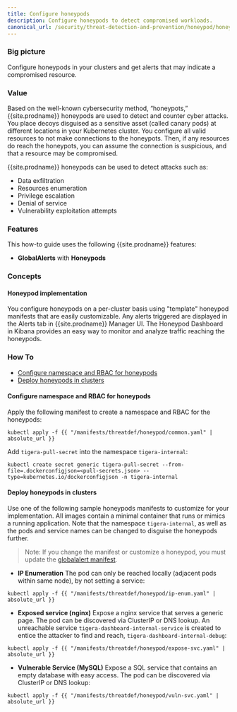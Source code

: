 ```yaml
---
title: Configure honeypods
description: Configure honeypods to detect compromised workloads.
canonical_url: /security/threat-detection-and-prevention/honeypod/honeypods
---
```


### Big picture

Configure honeypods in your clusters and get alerts that may indicate a compromised resource.

### Value

Based on the well-known cybersecurity method, “honeypots,” {{site.prodname}} honeypods are used to detect and counter cyber attacks. You place decoys disguised as a sensitive asset (called canary pods) at different locations in your Kubernetes cluster. You configure all valid resources to not make connections to the honeypots. Then, if any resources do reach the honeypots, you can assume the connection is suspicious, and that a resource may be compromised.

{{site.prodname}} honeypods can be used to detect attacks such as:

- Data exfiltration
- Resources enumeration
- Privilege escalation
- Denial of service
- Vulnerability exploitation attempts

### Features

This how-to guide uses the following {{site.prodname}} features:

- **GlobalAlerts** with **Honeypods**

### Concepts

#### Honeypod implementation

You configure honeypods on a per-cluster basis using "template" honeypod manifests that are easily customizable. Any alerts triggered are displayed in the Alerts tab in {{site.prodname}} Manager UI. The Honeypod Dashboard in Kibana provides an easy way to monitor and analyze traffic reaching the honeypods.

### How To

  - [Configure namespace and RBAC for honeypods](#configure-namespace-and-rbac-for-honeypods)
  - [Deploy honeypods in clusters](#deploy-honeypods-in-clusters)

#### Configure namespace and RBAC for honeypods

Apply the following manifest to create a namespace and RBAC for the honeypods: 

```shell
kubectl apply -f {{ "/manifests/threatdef/honeypod/common.yaml" | absolute_url }} 
```

Add `tigera-pull-secret` into the namespace `tigera-internal`:

```shell
kubectl create secret generic tigera-pull-secret --from-file=.dockerconfigjson=<pull-secrets.json> --type=kubernetes.io/dockerconfigjson -n tigera-internal
```

#### Deploy honeypods in clusters

Use one of the following sample honeypods manifests to customize for your implementation. All images contain a minimal container that runs or mimics a running application. Note that the namespace `tigera-internal`, as well as the pods and service names can be changed to disguise the honeypods further.

> Note: If you change the manifest or customize a honeypod, you must update the [globalalert manifest]({{site.baseurl}}/reference/resources/globalalert).

- **IP Enumeration** 
The pod can only be reached locally (adjacent pods within same node), by not setting a service:

```shell
kubectl apply -f {{ "/manifests/threatdef/honeypod/ip-enum.yaml" | absolute_url }} 
```

- **Exposed service (nginx)**
Expose a nginx service that serves a generic page. The pod can be discovered via ClusterIP or DNS lookup. An unreachable service `tigera-dashboard-internal-service` is created to entice the attacker to find and reach, `tigera-dashboard-internal-debug`:

```shell
kubectl apply -f {{ "/manifests/threatdef/honeypod/expose-svc.yaml" | absolute_url }} 
```

- **Vulnerable Service (MySQL)**
Expose a SQL service that contains an empty database with easy access. The pod can be discovered via ClusterIP or DNS lookup:

```shell
kubectl apply -f {{ "/manifests/threatdef/honeypod/vuln-svc.yaml" | absolute_url }} 
```